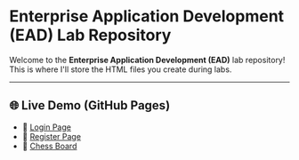# Enterprise Application Development (EAD) Lab Repository

Welcome to the **Enterprise Application Development (EAD)** lab repository!  
This is where I'll store the HTML files you create during labs.

---

## 🌐 Live Demo (GitHub Pages)

- 🔐 [Login Page](https://adapalabhargavakrishna.github.io/EAD/Login.html)
- 📝 [Register Page](https://adapalabhargavakrishna.github.io/EAD/Register.html)
- 📝 [Chess Board](https://adapalabhargavakrishna.github.io/EAD/ChessBoard.html)
